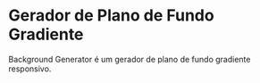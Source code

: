 # Gerador de Plano de Fundo Gradiente

Background Generator é um gerador de plano de fundo gradiente responsivo.
